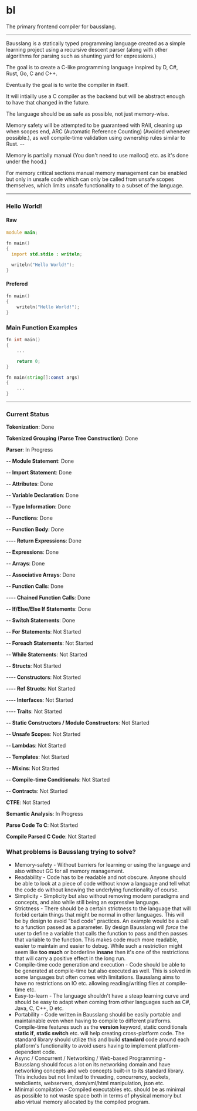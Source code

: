 # bl
The primary frontend compiler for bausslang.

---

Bausslang is a statically typed programming language created as a simple learning project using a recursive descent parser (along with other algorithms for parsing such as shunting yard for expressions.)

The goal is to create a C-like programming language inspired by D, C#, Rust, Go, C and C++.

Eventually the goal is to write the compiler in itself.

It will intiailly use a C compiler as the backend but will be abstract enough to have that changed in the future.

The language should be as safe as possible, not just memory-wise.

Memory safety will be attempted to be guaranteed with RAII, cleaning up when scopes end, ARC (Automatic Reference Counting) (Avoided whenever possible.), as well compile-time validation using ownership rules similar to Rust. --

Memory is partially manual (You don't need to use malloc() etc. as it's done under the hood.)

For memory critical sections manual memory management can be enabled but only in unsafe code which can only be called from unsafe scopes themselves, which limits unsafe functionality to a subset of the language.

---

### Hello World!


#### Raw

```d
module main;

fn main()
{
  import std.stdio : writeln;
  
  writeln("Hello World!");
}
```

#### Prefered

```d
fn main()
{
    writeln("Hello World!");
}
```

### Main Function Examples

```d
fn int main()
{
    ...

    return 0;
}
```

```d
fn main(string[]:const args)
{
    ...
}
```

---

### Current Status

**Tokenization**: Done

**Tokenized Grouping (Parse Tree Construction)**: Done

**Parser**: In Progress

**-- Module Statement**: Done
  
**-- Import Statement**: Done

**-- Attributes**: Done

**-- Variable Declaration**: Done

**-- Type Information**: Done
  
**-- Functions**: Done

**-- Function Body**: Done

**---- Return Expressions**: Done

**-- Expressions**: Done

**-- Arrays**: Done

**-- Associative Arrays**: Done

**-- Function Calls**: Done

**---- Chained Function Calls**: Done

**-- If/Else/Else If Statements**: Done

**-- Switch Statements**: Done

**-- For Statements**: Not Started

**-- Foreach Statements**: Not Started

**-- While Statements**: Not Started

**-- Structs**: Not Started

**---- Constructors**: Not Started
  
**---- Ref Structs**: Not Started

**---- Interfaces**: Not Started

**---- Traits**: Not Started

**-- Static Constructors / Module Constructors**: Not Started

**-- Unsafe Scopes**: Not Started

**-- Lambdas**: Not Started

**-- Templates**: Not Started

**-- Mixins**: Not Started

**-- Compile-time Conditionals**: Not Started

**-- Contracts**: Not Started
  
**CTFE**: Not Started

**Semantic Analysis**: In Progress

**Parse Code To C**: Not Started

**Compile Parsed C Code**: Not Started

### What problems is Bausslang trying to solve?

* Memory-safety - Without barriers for learning or using the language and also without GC for all memory management.
* Readability - Code has to be readable and not obscure. Anyone should be able to look at a piece of code without know a language and tell what the code do without knowing the underlying functionality of course.
* Simplicity - Simplicity but also without removing modern paradigms and concepts, and also while still being an expressive language.
* Strictness - There should be a certain strictness to the language that will forbid certain things that might be normal in other languages. This will be by design to avoid "bad code" practices. An example would be a call to a function passed as a parameter. By design Bausslang will *force* the user to define a variable that calls the function to pass and then passes that variable to the function. This makes code much more readable, easier to maintain and easier to debug. While such a restriction might seem like **too much** or borderline **insane** then it's one of the restrictions that will carry a positive effect in the long run.
* Compile-time code generation and execution - Code should be able to be generated at compile-time but also executed as well. This is solved in some languages but often comes with limitations. Bausslang aims to have no restrictions on IO etc. allowing reading/writing files at compile-time etc.
* Easy-to-learn - The language shouldn't have a steap learning curve and should be easy to adapt when coming from other languages such as C#, Java, C, C++, D etc.
* Portability - Code written in Bausslang should be easily portable and maintainable even when having to compile to different platforms. Compile-time features such as the **version** keyword, static conditionals **static if**, **static switch** etc. will help  creating cross-platform code. The standard library should utilize this and build **standard** code around each platform's functionality to avoid users having to implement platform-dependent code.
* Async / Concurrent / Networking / Web-based Programming - Bausslang should focus a lot on its networking domain and have networking concepts and web concepts built-in to its standard library. This includes but not limited to threading, concurrency, sockets, webclients, webservers, dom/xml/html manipulation, json etc.
* Minimal compilation - Compiled executables etc. should be as minimal as possible to not waste space both in terms of physical memory but also virtual memory allocated by the compiled program.
